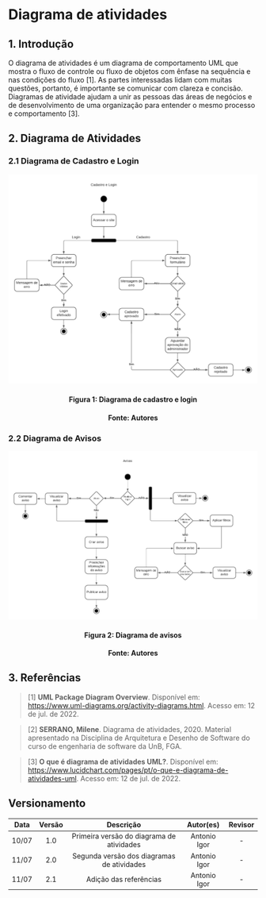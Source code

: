 # Diagrama de atividades

## 1. Introdução
O diagrama de atividades é um diagrama de comportamento UML que mostra o fluxo de controle ou fluxo de objetos com ênfase na sequência e nas condições do fluxo [1]. As partes interessadas lidam com muitas questões, portanto, é importante se comunicar com clareza e concisão. Diagramas de atividade ajudam a unir as pessoas das áreas de negócios e de desenvolvimento de uma organização para entender o mesmo processo e comportamento [3].

## 2. Diagrama de Atividades

### 2.1 Diagrama de Cadastro e Login
<img src="../assets/img/diagramaCadastroELogin.png" class="zoom"/>
<h4 align = "center">Figura 1: Diagrama de cadastro e login</h6>
<h4 align = "center">Fonte: Autores</h6>

### 2.2 Diagrama de Avisos
<img src="../assets/img/diagramaDeAvisos.png" class="zoom"/>
<h4 align = "center">Figura 2: Diagrama de avisos</h6>
<h4 align = "center">Fonte: Autores</h6>

## 3. Referências

> [1] **UML Package Diagram Overview**. Disponível em: <a href="https://www.uml-diagrams.org/activity-diagrams.html" target="_blanck">https://www.uml-diagrams.org/activity-diagrams.html</a>. Acesso em: 12 de jul. de 2022.

> [2] **SERRANO, Milene**. Diagrama de atividades, 2020. Material apresentado na Disciplina de Arquitetura e Desenho de Software do curso de engenharia de software da UnB, FGA.

> [3] **O que é diagrama de atividades UML?**. Disponível em: <a href="https://www.lucidchart.com/pages/pt/o-que-e-diagrama-de-atividades-uml" target="_blanck">https://www.lucidchart.com/pages/pt/o-que-e-diagrama-de-atividades-uml</a>. Acesso em: 12 de jul. de 2022.

## Versionamento

| Data |Versão| Descrição | Autor(es) | Revisor |
|:----:|:----:|:---------:|:-----:|:-----:|
| 10/07 |  1.0  | Primeira versão do diagrama de atividades | Antonio Igor | - |
| 11/07 |  2.0  | Segunda versão dos diagramas de atividades  | Antonio Igor | - |
| 11/07 |  2.1  | Adição das referências | Antonio Igor | - |